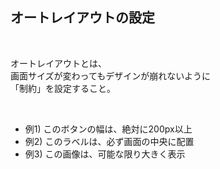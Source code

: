 ##  オートレイアウトの設定

<br>

オートレイアウトとは、  
画面サイズが変わってもデザインが崩れないように  
「制約」を設定すること。

<br>

* 例1) このボタンの幅は、絶対に200px以上
* 例2) このラベルは、必ず画面の中央に配置
* 例3) この画像は、可能な限り大きく表示